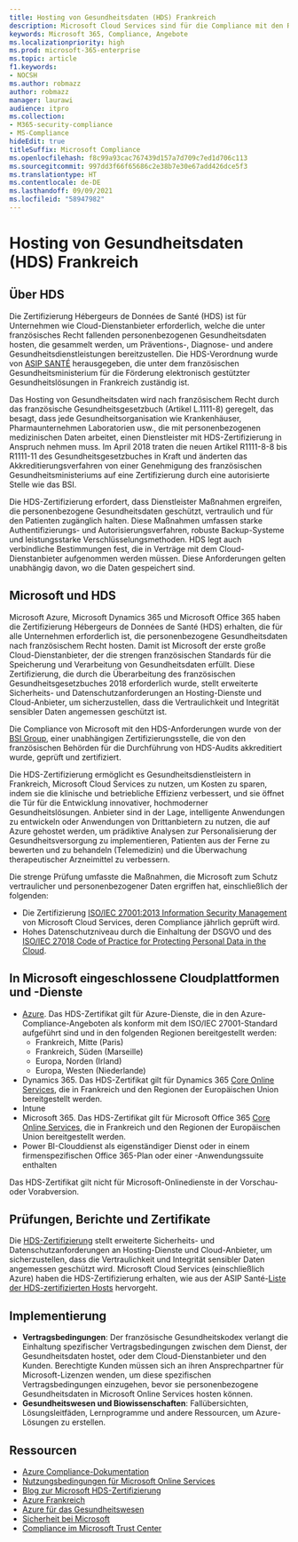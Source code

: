 ```yaml
---
title: Hosting von Gesundheitsdaten (HDS) Frankreich
description: Microsoft Cloud Services sind für die Compliance mit den Richtlinien für das Hosting von Gesundheitsdaten (Hébergeurs de données de santé) zertifiziert.
keywords: Microsoft 365, Compliance, Angebote
ms.localizationpriority: high
ms.prod: microsoft-365-enterprise
ms.topic: article
f1.keywords:
- NOCSH
ms.author: robmazz
author: robmazz
manager: laurawi
audience: itpro
ms.collection:
- M365-security-compliance
- MS-Compliance
hideEdit: true
titleSuffix: Microsoft Compliance
ms.openlocfilehash: f8c99a93cac767439d157a7d709c7ed1d706c113
ms.sourcegitcommit: 997dd3f66f65686c2e38b7e30e67add426dce5f3
ms.translationtype: HT
ms.contentlocale: de-DE
ms.lasthandoff: 09/09/2021
ms.locfileid: "58947982"
---
```

# <a name="health-data-hosting-hds-france"></a>Hosting von Gesundheitsdaten (HDS) Frankreich

## <a name="about-hds"></a>Über HDS

Die Zertifizierung Hébergeurs de Données de Santé (HDS) ist für Unternehmen wie Cloud-Dienstanbieter erforderlich, welche die unter französisches Recht fallenden personenbezogenen Gesundheitsdaten hosten, die gesammelt werden, um Präventions-, Diagnose- und andere Gesundheitsdienstleistungen bereitzustellen. Die HDS-Verordnung wurde von [ASIP SANTÉ](https://esante.gouv.fr/) herausgegeben, die unter dem französischen Gesundheitsministerium für die Förderung elektronisch gestützter Gesundheitslösungen in Frankreich zuständig ist.

Das Hosting von Gesundheitsdaten wird nach französischem Recht durch das französische Gesundheitsgesetzbuch (Artikel L.1111-8) geregelt, das besagt, dass jede Gesundheitsorganisation wie Krankenhäuser, Pharmaunternehmen Laboratorien usw., die mit personenbezogenen medizinischen Daten arbeitet, einen Dienstleister mit HDS-Zertifizierung in Anspruch nehmen muss. Im April 2018 traten die neuen Artikel R1111-8-8 bis R1111-11 des Gesundheitsgesetzbuches in Kraft und änderten das Akkreditierungsverfahren von einer Genehmigung des französischen Gesundheitsministeriums auf eine Zertifizierung durch eine autorisierte Stelle wie das BSI.

Die HDS-Zertifizierung erfordert, dass Dienstleister Maßnahmen ergreifen, die personenbezogene Gesundheitsdaten geschützt, vertraulich und für den Patienten zugänglich halten. Diese Maßnahmen umfassen starke Authentifizierungs- und Autorisierungsverfahren, robuste Backup-Systeme und leistungsstarke Verschlüsselungsmethoden. HDS legt auch verbindliche Bestimmungen fest, die in Verträge mit dem Cloud-Dienstanbieter aufgenommen werden müssen. Diese Anforderungen gelten unabhängig davon, wo die Daten gespeichert sind.

## <a name="microsoft-and-hds"></a>Microsoft und HDS

Microsoft Azure, Microsoft Dynamics 365 und Microsoft Office 365 haben die Zertifizierung Hébergeurs de Données de Santé (HDS) erhalten, die für alle Unternehmen erforderlich ist, die personenbezogene Gesundheitsdaten nach französischem Recht hosten. Damit ist Microsoft der erste große Cloud-Dienstanbieter, der die strengen französischen Standards für die Speicherung und Verarbeitung von Gesundheitsdaten erfüllt. Diese Zertifizierung, die durch die Überarbeitung des französischen Gesundheitsgesetzbuches 2018 erforderlich wurde, stellt erweiterte Sicherheits- und Datenschutzanforderungen an Hosting-Dienste und Cloud-Anbieter, um sicherzustellen, dass die Vertraulichkeit und Integrität sensibler Daten angemessen geschützt ist.

Die Compliance von Microsoft mit den HDS-Anforderungen wurde von der [BSI Group](https://www.bsigroup.com/fr-FR/), einer unabhängigen Zertifizierungsstelle, die von den französischen Behörden für die Durchführung von HDS-Audits akkreditiert wurde, geprüft und zertifiziert.

Die HDS-Zertifizierung ermöglicht es Gesundheitsdienstleistern in Frankreich, Microsoft Cloud Services zu nutzen, um Kosten zu sparen, indem sie die klinische und betriebliche Effizienz verbessert, und sie öffnet die Tür für die Entwicklung innovativer, hochmoderner Gesundheitslösungen. Anbieter sind in der Lage, intelligente Anwendungen zu entwickeln oder Anwendungen von Drittanbietern zu nutzen, die auf Azure gehostet werden, um prädiktive Analysen zur Personalisierung der Gesundheitsversorgung zu implementieren, Patienten aus der Ferne zu bewerten und zu behandeln (Telemedizin) und die Überwachung therapeutischer Arzneimittel zu verbessern.

Die strenge Prüfung umfasste die Maßnahmen, die Microsoft zum Schutz vertraulicher und personenbezogener Daten ergriffen hat, einschließlich der folgenden:

- Die Zertifizierung [ISO/IEC 27001:2013 Information Security Management](offering-iso-27001.md) von Microsoft Cloud Services, deren Compliance jährlich geprüft wird.
- Hohes Datenschutzniveau durch die Einhaltung der DSGVO und des [ISO/IEC 27018 Code of Practice for Protecting Personal Data in the Cloud](offering-iso-27018.md).

## <a name="microsoft-in-scope-cloud-platforms--services"></a>In Microsoft eingeschlossene Cloudplattformen und -Dienste

- [Azure](https://aka.ms/AzureCompliance). Das HDS-Zertifikat gilt für Azure-Dienste, die in den Azure-Compliance-Angeboten als konform mit dem ISO/IEC 27001-Standard aufgeführt sind und in den folgenden Regionen bereitgestellt werden:
    - Frankreich, Mitte (Paris)
    - Frankreich, Süden (Marseille)
    - Europa, Norden (Irland)
    - Europa, Westen (Niederlande)
- Dynamics 365. Das HDS-Zertifikat gilt für Dynamics 365 [Core Online Services](https://aka.ms/Online-Services-Terms), die in Frankreich und den Regionen der Europäischen Union bereitgestellt werden.
- Intune
- Microsoft 365. Das HDS-Zertifikat gilt für Microsoft Office 365 [Core Online Services](https://aka.ms/Online-Services-Terms), die in Frankreich und den Regionen der Europäischen Union bereitgestellt werden.
- Power BI-Clouddienst als eigenständiger Dienst oder in einem firmenspezifischen Office 365-Plan oder einer -Anwendungssuite enthalten

Das HDS-Zertifikat gilt nicht für Microsoft-Onlinedienste in der Vorschau- oder Vorabversion.

## <a name="audits-reports-and-certificates"></a>Prüfungen, Berichte und Zertifikate

Die [HDS-Zertifizierung](https://esante.gouv.fr/labels-certifications/hebergement-des-donnees-de-sante) stellt erweiterte Sicherheits- und Datenschutzanforderungen an Hosting-Dienste und Cloud-Anbieter, um sicherzustellen, dass die Vertraulichkeit und Integrität sensibler Daten angemessen geschützt wird. Microsoft Cloud Services (einschließlich Azure) haben die HDS-Zertifizierung erhalten, wie aus der ASIP Santé-[Liste der HDS-zertifizierten Hosts](https://esante.gouv.fr/labels-certifications/hds/liste-des-herbergeurs-certifies) hervorgeht.

## <a name="how-to-implement"></a>Implementierung

- **Vertragsbedingungen**: Der französische Gesundheitskodex verlangt die Einhaltung spezifischer Vertragsbedingungen zwischen dem Dienst, der Gesundheitsdaten hostet, oder dem Cloud-Dienstanbieter und den Kunden. Berechtigte Kunden müssen sich an ihren Ansprechpartner für Microsoft-Lizenzen wenden, um diese spezifischen Vertragsbedingungen einzugehen, bevor sie personenbezogene Gesundheitsdaten in Microsoft Online Services hosten können.
- **Gesundheitswesen und Biowissenschaften**: Fallübersichten, Lösungsleitfäden, Lernprogramme und andere Ressourcen, um Azure-Lösungen zu erstellen.

## <a name="resources"></a>Ressourcen

- [Azure Compliance-Dokumentation](/azure/compliance/)
- [Nutzungsbedingungen für Microsoft Online Services](https://aka.ms/Online-Services-Terms)
- [Blog zur Microsoft HDS-Zertifizierung](https://news.microsoft.com/2018/11/06/microsoft-1er-acteur-majeur-du-cloud-public-a-etre-certifie-hebergeur-de-donnees-de-sante-en-france/)
- [Azure Frankreich](https://azure.microsoft.com/global-infrastructure/france/)
- [Azure für das Gesundheitswesen](https://azure.microsoft.com/industries/healthcare/)
- [Sicherheit bei Microsoft](https://www.microsoft.com/security)
- [Compliance im Microsoft Trust Center](https://www.microsoft.com/trust-center/compliance/compliance-overview)

